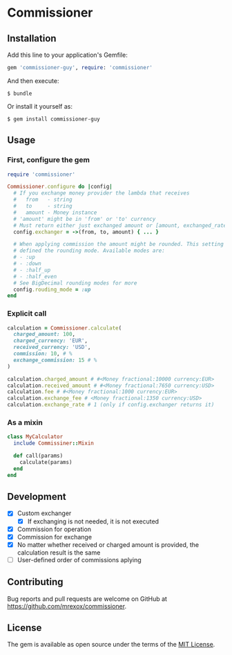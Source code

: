 # Commissioner


## Installation

Add this line to your application's Gemfile:

```ruby
gem 'commissioner-guy', require: 'commissioner'
```

And then execute:

    $ bundle

Or install it yourself as:

    $ gem install commissioner-guy

## Usage

### First, configure the gem

```ruby
require 'commissioner'

Commissioner.configure do |config|
  # If you exchange money provider the lambda that receives
  #   from   - string
  #   to     - string
  #   amount - Money instance
  # 'amount' might be in 'from' or 'to' currency
  # Must return either just exchanged amount or [amount, exchanged_rate]
  config.exchanger = ->(from, to, amount) { ... }

  # When applying commission the amount might be rounded. This setting
  # defined the rounding mode. Available modes are:
  # - :up
  # - :down
  # - :half_up
  # - :half_even
  # See BigDecimal rounding modes for more
  config.rouding_mode = :up
end
```

### Explicit call

```ruby
calculation = Commissioner.calculate(
  charged_amount: 100,
  charged_currency: 'EUR',
  received_currency: 'USD',
  commission: 10, # %
  exchange_commission: 15 # %
)

calculation.charged_amount # #<Money fractional:10000 currency:EUR>
calculation.received_amount # #<Money fractional:7650 currency:USD>
calculation.fee # #<Money fractional:1000 currency:EUR>
calculation.exchange_fee # <Money fractional:1350 currency:USD>
calculation.exchange_rate # 1 (only if config.exchanger returns it)
```

### As a mixin

```ruby
class MyCalculator
  include Commissiner::Mixin

  def call(params)
    calculate(params)
  end
end
```

## Development

- [x] Custom exchanger
  - [x] If exchanging is not needed, it is not executed
- [x] Commission for operation
- [x] Commission for exchange
- [x] No matter whether received or charged amount is provided, the calculation result is the same
- [ ] User-defined order of commissions aplying

## Contributing

Bug reports and pull requests are welcome on GitHub at https://github.com/mrexox/commissioner.

## License

The gem is available as open source under the terms of the [MIT License](https://opensource.org/licenses/MIT).
